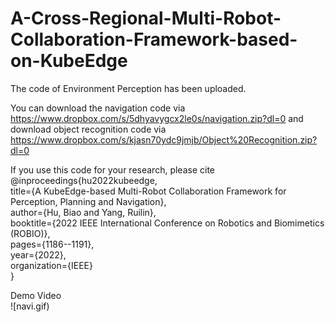# A-Cross-Regional-Multi-Robot-Collaboration-Framework-based-on-KubeEdge

The code of Environment Perception has been uploaded. 

You can download the navigation code via https://www.dropbox.com/s/5dhyavygcx2le0s/navigation.zip?dl=0 and download object recognition code via https://www.dropbox.com/s/kjasn70ydc9jmjb/Object%20Recognition.zip?dl=0

If you use this code for your research, please cite  
@inproceedings{hu2022kubeedge,  
  title={A KubeEdge-based Multi-Robot Collaboration Framework for Perception, Planning and Navigation},  
  author={Hu, Biao and Yang, Ruilin},  
  booktitle={2022 IEEE International Conference on Robotics and Biomimetics (ROBIO)},  
  pages={1186--1191},  
  year={2022},  
  organization={IEEE}  
}<br/>



Demo Video<br/>
![navi.gif)
